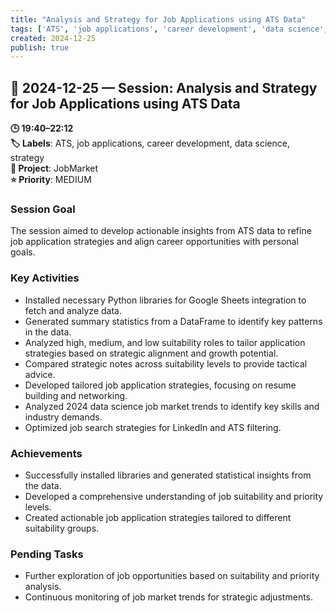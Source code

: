 ```yaml
---
title: "Analysis and Strategy for Job Applications using ATS Data"
tags: ['ATS', 'job applications', 'career development', 'data science', 'strategy']
created: 2024-12-25
publish: true
---
```


## 📅 2024-12-25 — Session: Analysis and Strategy for Job Applications using ATS Data

**🕒 19:40–22:12**  
**🏷️ Labels**: ATS, job applications, career development, data science, strategy  
**📂 Project**: JobMarket  
**⭐ Priority**: MEDIUM  


### Session Goal
The session aimed to develop actionable insights from ATS data to refine job application strategies and align career opportunities with personal goals.

### Key Activities
- Installed necessary Python libraries for Google Sheets integration to fetch and analyze data.
- Generated summary statistics from a DataFrame to identify key patterns in the data.
- Analyzed high, medium, and low suitability roles to tailor application strategies based on strategic alignment and growth potential.
- Compared strategic notes across suitability levels to provide tactical advice.
- Developed tailored job application strategies, focusing on resume building and networking.
- Analyzed 2024 data science job market trends to identify key skills and industry demands.
- Optimized job search strategies for LinkedIn and ATS filtering.

### Achievements
- Successfully installed libraries and generated statistical insights from the data.
- Developed a comprehensive understanding of job suitability and priority levels.
- Created actionable job application strategies tailored to different suitability groups.

### Pending Tasks
- Further exploration of job opportunities based on suitability and priority analysis.
- Continuous monitoring of job market trends for strategic adjustments.
